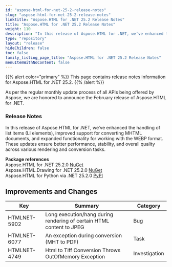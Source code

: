 ```yaml
---
id: "aspose-html-for-net-25-2-release-notes"
slug: "aspose-html-for-net-25-2-release-notes"
linktitle: "Aspose.HTML for .NET 25.2 Release Notes"
title: "Aspose.HTML for .NET 25.2 Release Notes"
weight: 110
description: "In this release of Aspose.HTML for .NET, we’ve enhanced the handling of list items (LI elements), improved support for converting MHTML documents, and expanded functionality for working with the WEBP format. These updates ensure better performance, stability, and overall quality across various rendering and conversion tasks."
type: "repository"
layout: "release"
hideChildren: false
toc: false
family_listing_page_title: "Aspose.HTML for .NET 25.2 Release Notes"
menuItemWithNoContent: false
---
```

{{% alert color="primary" %}}
This page contains release notes information for Aspose.HTML for .NET 25.2.
{{% /alert %}}

As per the regular monthly update process of all APIs being offered by Aspose, we are honored to announce the February release of Aspose.HTML for .NET.

### Release Notes

In this release of Aspose.HTML for .NET, we’ve enhanced the handling of list items (LI elements), improved support for converting MHTML documents, and expanded functionality for working with the WEBP format. These updates ensure better performance, stability, and overall quality across various rendering and conversion tasks.


**Package references**<br>
Aspose.HTML for .NET 25.2.0 [NuGet](https://www.nuget.org/packages/Aspose.Html)<br>
Aspose.HTML.Drawing for .NET 25.2.0 [NuGet](https://www.nuget.org/packages/Aspose.Html.Drawing)<br>
Aspose.HTML for Python via .NET  25.2.0 [PyPI](https://pypi.org/project/aspose-html-net/)


## **Improvements and Changes**

| **Key**      | **Summary**                                                                            | **Category** |
| ------------ | -------------------------------------------------------------------------------------- | ------------ |
| HTMLNET-5902 | Long execution/hang during rendering of certain HTML content to JPEG | Bug |
| HTMLNET-6077 | An exception during conversion (MHT to PDF) | Task |
| HTMLNET-4749 | Html to Tiff Conversion Throws OutOfMemory Exception | Investigation |

